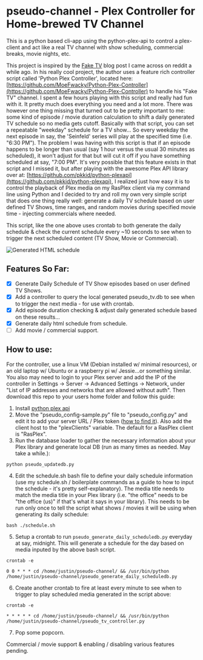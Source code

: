 # pseudo-channel - Plex Controller for Home-brewed TV Channel
This is a python based cli-app using the python-plex-api to control a plex-client and act like a real TV channel with show scheduling, commercial breaks, movie nights, etc.

This project is inspired by the [Fake TV](https://medium.com/@Fake.TV/installation-and-setup-of-faketv-e21340fbf1d4) blog post I came across on reddit a while ago. In his really cool project, the author uses a feature rich controller script called 'Python Plex Controller', located here: [https://github.com/MoeFwacky/Python-Plex-Controller](https://github.com/MoeFwacky/Python-Plex-Controller) to handle his "Fake TV" channel. I spent a few hours playing with this script and really had fun with it. It pretty much does everything you need and a lot more. There was however one thing missing that turned out to be pretty important to me: some kind of episode / movie duration calculation to shift a daily generated TV schedule so no media gets cutoff. Basically with that script, you can set a repeatable "weekday" schedule for a TV show... So every weekday the next episode in say, the 'Seinfeld' series will play at the specified time (i.e. "6:30 PM"). The problem I was having with this script is that if an episode happens to be longer than usual (say 1 hour versus the usual 30 minutes as scheduled), it won't adjust for that but will cut it off if you have something scheduled at say, "7:00 PM". It's very possible that this feature exists in that script and I missed it, but after playing with the awesome Plex API library over at: [https://github.com/pkkid/python-plexapi](https://github.com/pkkid/python-plexapi), I realized just how easy it is to control the playback of Plex media on my RasPlex client via my command line using Python and I decided to try and roll my own very simple script that does one thing really well: generate a daily TV schedule based on user defined TV Shows, time ranges, and random movies during specified movie time - injecting commercials where needed. 

This script, like the one above uses crontab to both generate the daily schedule & check the current schedule every ~10 seconds to see when to trigger the next scheduled content (TV Show, Movie or Commercial).

![Generated HTML schedule](http://i.imgur.com/Lf5Dgyq.png)

## Features So Far:

- [x] Generate Daily Schedule of TV Show episodes based on user defined TV Shows.
- [x] Add a controller to query the local generated pseudo_tv.db to see when to trigger the next media - for use with crontab.
- [x] Add episode duration checking & adjust daily generated schedule based on these results...
- [x] Generate daily html schedule from schedule.
- [ ] Add movie / commercial support. 

## How to use:
For the controller, use a linux VM (Debian installed w/ minimal resources), or an old laptop w/ Ubuntu or a raspberry pi w/ Jessie...or something similar. You also may need to login to your Plex server and add the IP of the controller in Settings -> Server -> Advanced Settings -> Network, under "List of IP addresses and networks that are allowed without auth". Then download this repo to your users home folder and follow this guide:

1. Install [python plex api](https://github.com/pkkid/python-plexapi)
2. Move the "pseudo_config-sample.py" file to "pseudo_config.py" and edit it to add your server URL / Plex token ([how to find it](https://support.plex.tv/hc/en-us/articles/204059436-Finding-an-authentication-token-X-Plex-Token)). Also add the client host to the "plexClients" variable. The default for a RasPlex client is "RasPlex".
3. Run the database loader to gather the necessary information about your Plex library and generate local DB (run as many times as needed. May take a while.):
```
python pseudo_updatedb.py
```
4. Edit the schedule.sh bash file to define your daily schedule information (use my schedule.sh / boilerplate commands as a guide to how to input the schedule - it's pretty self-explanatory). The media title needs to match the media title in your Plex library (i.e. "the office" needs to be "the office (us)" if that's what it says in your library). This needs to be run only once to tell the script what shows / movies it will be using when generating its daily schedule:
```
bash ./schedule.sh
```
5. Setup a crontab to run `pseudo_generate_daily_scheduledb.py` everyday at say, midnight. This will generate a schedule for the day based on media inputed by the above bash script.
```
crontab -e

0 0 * * * cd /home/justin/pseudo-channel/ && /usr/bin/python /home/justin/pseudo-channel/pseudo_generate_daily_scheduledb.py
```
6. Create another crontab to fire at least every minute to see when to trigger to play scheduled media generated in the script above:
```
crontab -e

* * * * * cd /home/justin/pseudo-channel/ && /usr/bin/python /home/justin/pseudo-channel/pseudo_tv_controller.py
```
7. Pop some popcorn. 

Commercial / movie support & enabling / disabling various features pending. 
